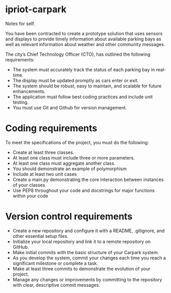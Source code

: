 # ipriot-carpark

Notes for self.

You have been contracted to create a prototype solution that uses sensors and displays to provide timely information about available parking bays as well as relevant information about weather and other community messages.

The city’s Chief Technology Officer (CTO), has outlined the following requirements:

* The system must accurately track the status of each parking bay in real-time.
* The display must be updated promptly as cars enter or exit.
* The system should be robust, easy to maintain, and scalable for future enhancements.
* The application must follow best coding practices and include unit testing.
* You must use Git and Github for version management.

# Coding requirements

To meet the specifications of the project, you must do the following:

* Create at least three classes.
* At least one class must include three or more parameters.
* At least one class must aggregate another class.
* You should demonstrate an example of polymorphism
* Include at least two unit cases
* Create a main.py demonstrating the core interaction between instances of your classes
* Use PEP8 throughout your code and docstrings for major functions within your code

# Version control requirements

* Create a new repository and configure it with a README, .gitignore, and other essential setup files.
* Initialize your local repository and link it to a remote repository on GitHub.
* Make initial commits with the basic structure of your Carpark system.
* As you develop the system, commit your changes each time you reach a significant milestone or complete a task.
* Make at least three commits to demonstrate the evolution of your project.
* Manage any changes or improvements by committing to the repository with clear, descriptive commit messages.
